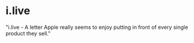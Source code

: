# i.live

"i.live - A letter Apple really seems to enjoy putting in front of every single product they sell."
